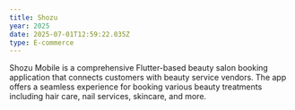 ```yaml
---
title: Shozu
year: 2025
date: 2025-07-01T12:59:22.035Z
type: E-commerce
---
```


Shozu Mobile is a comprehensive Flutter-based beauty salon booking application that connects customers with beauty service vendors. The app offers a seamless experience for booking various beauty treatments including hair care, nail services, skincare, and more.

